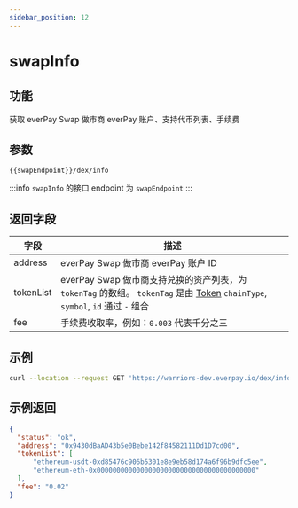 ```yaml
---
sidebar_position: 12
---
```


# swapInfo

## 功能
获取 everPay Swap 做市商 everPay 账户、支持代币列表、手续费

## 参数
`{{swapEndpoint}}/dex/info`

:::info
`swapInfo` 的接口 endpoint 为 `swapEndpoint`
:::

## 返回字段
|字段|描述|
|---|---|
|address|everPay Swap 做市商 everPay 账户 ID|
|tokenList|everPay Swap 做市商支持兑换的资产列表，为 `tokenTag` 的数组。 `tokenTag` 是由 [Token](./info#token-字段描述) `chainType`, `symbol`, `id` 通过 `-` 组合|
|fee|手续费收取率，例如：`0.003` 代表千分之三|

## 示例

```bash
curl --location --request GET 'https://warriors-dev.everpay.io/dex/info'
```

## 示例返回
```json
{
  "status": "ok",
  "address": "0x9430dBaAD43b5e0Bebe142f84582111Dd1D7cd00",
  "tokenList": [
      "ethereum-usdt-0xd85476c906b5301e8e9eb58d174a6f96b9dfc5ee",
      "ethereum-eth-0x0000000000000000000000000000000000000000"
  ],
  "fee": "0.02"
}
```